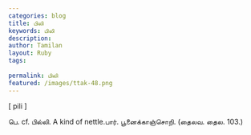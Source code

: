 ```yaml
---
categories: blog
title: பிலி
keywords: பிலி
description: 
author: Tamilan
layout: Ruby
tags: 
 
permalink: பிலி
featured: /images/ttak-48.png
---
```

  
[ pili ]  
  
பெ. cf. பில்லி. A kind of nettle.பார். பூனைக்காஞ்சொறி. (தைலவ. தைல. 103.)